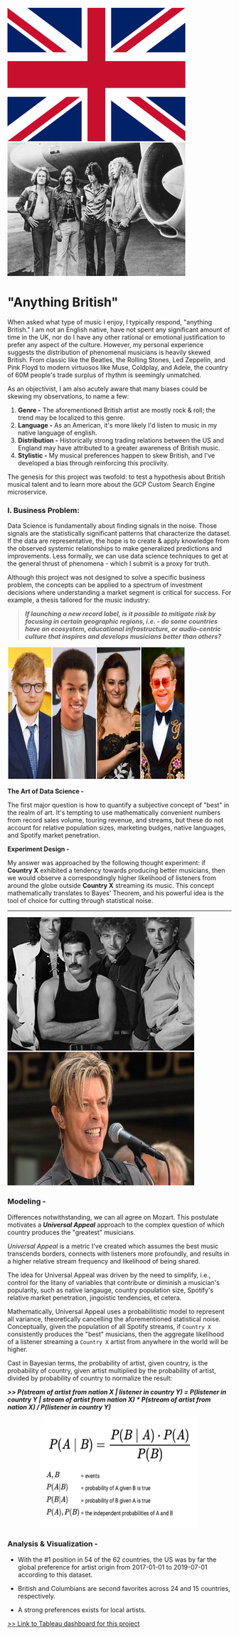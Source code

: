 <p float="left">
    <img src="images/1200px-Flag_of_the_United_Kingdom.png" width="400" height="300"/>
    <img src="images/led-zeppelin.jpeg" width="400" height="300"/>
</p>


# "Anything British"


When asked what type of music I enjoy, I typically respond, "anything British." I am not an English native, have not spent any significant amount of time in the UK, nor do I have any other rational or emotional justification to prefer any aspect of the culture. However, my personal experience suggests the distribution of phenomenal musicians is heavily skewed British. From classic like the Beatles, the Rolling Stones, Led Zeppelin, and Pink Floyd to modern virtuosos like Muse, Coldplay, and Adele, the country of 60M people's trade surplus of rhythm is seemingly unmatched.

As an objectivist, I am also acutely aware that many biases could be skewing my observations, to name a few:

1. **Genre -** The aforementioned British artist are mostly rock & roll; the trend may be localized to this genre.
2. **Language -** As an American, it's more likely I'd listen to music in my native language of english.
3. **Distribution -** Historically strong trading relations between the US and England may have attributed to a greater awareness of British music.
4. **Stylistic -** My musical preferences happen to skew British, and I've developed a bias through reinforcing this proclivity. 

The genesis for this project was twofold: to test a hypothesis about British musical talent and to learn more about the GCP Custom Search Engine microservice.

### I. Business Problem: 

Data Science is fundamentally about finding signals in the noise. Those signals are the statistically significant patterns that characterize the dataset. If the data are representative, the hope is to create & apply knowledge from the observed systemic relationships to make generalized predictions and improvements. Less formally, we can use data science techniques to get at the general thrust of phenomena - which I submit is a proxy for truth. 

Although this project was not designed to solve a specific business problem, the concepts can be applied to a spectrum of investment decisions where understanding a market segment is critical for success. For example, a thesis tailored for the music industry:

>***If launching a new record label, is it possible to mitigate risk by focusing in certain geographic regions, i.e. - do some countries have an ecosystem, educational infrastructure, or audio-centric culture that inspires and develops musicians better than others?***
>
<p float="center">
<img src="https://github.com/rwmyers46/Anything-British/blob/main/images/EU-Music.jpeg" style="center" width="400" height="300"/>
</p>
    
**The Art of Data Science -**

The first major question is how to quantify a subjective concept of "best" in the realm of art. It's tempting to use mathematically convenient numbers from record sales volume, touring revenue, and streams, but these do not account for relative population sizes, marketing budges, native languages, and Spotify market penetration. 

**Experiment Design -**

My answer was approached by the following thought experiment: if **Country X** exhibited a tendency towards producing better musicians, then we would observe a correspondingly higher likelihood of listeners from around the globe outside **Country X** streaming its music. This concept mathematically translates to Bayes' Theorem, and his powerful idea is the tool of choice for cutting through statistical noise. 

------

<p float='left'>
    <img src='./images/queen.jpg' width='420' height='300'/>
    <img src='./images/bowie.jpeg' width='420' height='300'/>
</p>

### Modeling -

Differences notwithstanding, we can all agree on Mozart. This postulate motivates a ***Universal Appeal*** approach to the complex question of which country produces the "greatest" musicians. 

*Universal Appeal* is a metric I've created which assumes the best music transcends borders, connects with listeners more profoundly, and results in a higher relative stream frequency and likelihood of being shared.

The idea for Universal Appeal was driven by the need to simplify, i.e., control for the litany of variables that contribute or diminish a musician's popularity, such as native langauge, country population size, Spotify's relative market penetration, jingoistic tendencies, et cetera. 

Mathematically, Universal Appeal uses a probabilitistic model to represent all variance, theoretically cancelling the aforementioned statistical noise. Conceptually, given the population of all Spotify streams, if `Country X` consistently produces the "best" musicians, then the aggregate likelihood of a listener streaming a `Country X` artist from anywhere in the world will be higher.

Cast in Bayesian terms, the probability of artist, given country, is the probability of country, given artist multiplied by the probability of artist, divided by probability of country to normalize the result:

***\>> P(stream of artist from nation X | listener in country Y) = P(listener in country Y | stream of artist from nation X) * P(stream of artist from nation X) / P(listener in country Y)***

<center><img src='./images/bayes.png' width='350' height='250'/></center>


### Analysis & Visualization -

* With the \#1 position in 54 of the 62 countries, the US was by far the global preference for artist origin from 2017-01-01 to 2019-07-01 according to this dataset.

* British and Columbians are second favorites across 24 and 15 countries, respectively.

* A strong preferences exists for local artists.

<a href='https://public.tableau.com/app/profile/russell.w.myers/viz/WhatsintheWater/Dashboard1'> >> Link to Tableau dashboard for this project</a>
